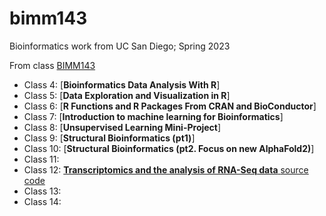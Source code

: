 # bimm143
Bioinformatics work from UC San Diego; Spring 2023

From class [BIMM143](https://bioboot.github.io/bimm143_S23/)

- Class 4: [**Bioinformatics Data Analysis With R**]
- Class 5: [**Data Exploration and Visualization in R**]
- Class 6: [**R Functions and R Packages From CRAN and BioConductor**]
- Class 7: [**Introduction to machine learning for Bioinformatics**]
- Class 8: [**Unsupervised Learning Mini-Project**]
- Class 9: [**Structural Bioinformatics (pt1)**]
- Class 10: [**Structural Bioinformatics (pt2. Focus on new AlphaFold2)**]
- Class 11:
- Class 12: [**Transcriptomics and the analysis of RNA-Seq data** ](https://github.com/EmmanuelR01/bimm143/blob/main/Class%2012/Class%2012.pdf) [source code](https://github.com/EmmanuelR01/bimm143/blob/main/Class%2012/Untitled.qmd)
- Class 13:
- Class 14:
